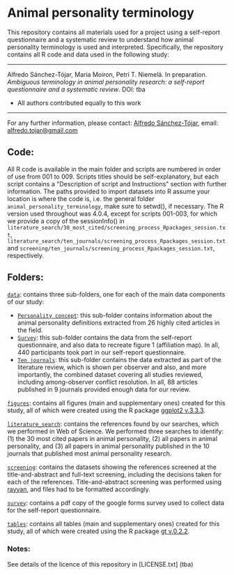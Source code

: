 # Animal personality terminology

This repository contains all materials used for a project using a self-report questionnaire and a systematic review to understand how animal personality terminology is used and interpreted. Specifically, the repository contains all R code and data used in the following study:

---

Alfredo Sánchez-Tójar, Maria Moiron, Petri T. Niemelä. In preparation. *Ambiguous terminology in animal personality research: a self-report questionnaire and a systematic review*. DOI: tba

* All authors contributed equally to this work

---

For any further information, please contact: [Alfredo Sánchez-Tójar](https://scholar.google.co.uk/citations?hl=en&user=Sh-Rjq8AAAAJ&view_op=list_works&sortby=pubdate), email: alfredo.tojar@gmail.com

## Code:

All R code is available in the main folder and scripts are numbered in order of use from 001 to 009. Scripts titles should be self-explanatory, but each script contains a "Description of script and Instructions" section with further information. The paths provided to import datasets into R assume your location is where the code is, i.e. the general folder `animal_personality_terminology`, make sure to setwd(), if necessary. The R version used throughout was 4.0.4, except for scripts 001-003, for which we provide a copy of the sessionInfo() in `literature_search/30_most_cited/screening_process_Rpackages_session.txt`, `literature_search/ten_journals/screening_process_Rpackages_session.txt` and `screening/ten_journals/screening_process_Rpackages_session.txt`, respectively. 

## Folders:

[`data`](https://github.com/ASanchez-Tojar/animal_personality_terminology/tree/main/data): contains three sub-folders, one for each of the main data components of our study: 
* [`Personality concept`](https://github.com/ASanchez-Tojar/animal_personality_terminology/tree/main/data/personality_concept): this sub-folder contains information about the  animal personality definitions extracted from 26 highly cited articles in the field. 
* [`Survey`](https://github.com/ASanchez-Tojar/animal_personality_terminology/tree/main/data/survey): this sub-folder contains the data from the self-report questionnaire, and also data to recreate figure 1 (affiliation map). In all, 440 participants took part in our self-report questionnaire.
* [`Ten journals`](https://github.com/ASanchez-Tojar/animal_personality_terminology/tree/main/data/ten_journals): this sub-folder contains the data extracted as part of the literature review, which is shown per observer and also, and more importantly, the combined dataset covering all studies reviewed, including among-observer conflict resolution. In all, 88 articles published in 9 journals provided enough data for our review.

[`figures`](https://github.com/ASanchez-Tojar/animal_personality_terminology/tree/main/figures): contains all figures (main and supplementary ones) created for this study, all of which were created using the R package [ggplot2 v.3.3.3](https://cran.r-project.org/web/packages/ggplot2/index.html).

[`literature_search`](https://github.com/ASanchez-Tojar/animal_personality_terminology/tree/main/literature_search): contains the references found by our searches, which we performed in Web of Science. We performed three searches to identify: (1) the 30 most cited papers in animal personality, (2) all papers in animal personality, and (3) all papers in animal personality published in the 10 journals that published most animal personality research. 

[`screening`](https://github.com/ASanchez-Tojar/animal_personality_terminology/tree/main/screening): contains the datasets showing the references screened at the title-and-abstract and full-text screening, including the decisions taken for each of the references. Title-and-abstract screening was performed using [rayyan](https://rayyan.qcri.org/), and files had to be formatted accordingly.

[`survey`](https://github.com/ASanchez-Tojar/animal_personality_terminology/tree/main/survey): contains a pdf copy of the google forms survey used to collect data for the self-report questionnaire. 

[`tables`](https://github.com/ASanchez-Tojar/animal_personality_terminology/tree/main/tables): contains all tables (main and supplementary ones) created for this study, all of which were created using the R package [gt v.0.2.2](https://cran.r-project.org/web/packages/gt/index.html).

### Notes:

See details of the licence of this repository in [LICENSE.txt] (tba)
